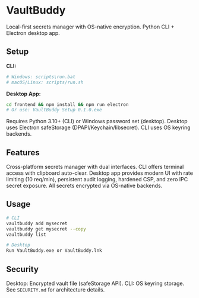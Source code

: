 # VaultBuddy

Local-first secrets manager with OS-native encryption. Python CLI + Electron desktop app.

## Setup

**CLI:**
```bash
# Windows: scripts\run.bat
# macOS/Linux: scripts/run.sh
```

**Desktop App:**
```bash
cd frontend && npm install && npm run electron
# Or use: VaultBuddy Setup 0.1.0.exe
```

Requires Python 3.10+ (CLI) or Windows password set (desktop). Desktop uses Electron safeStorage (DPAPI/Keychain/libsecret). CLI uses OS keyring backends.

## Features

Cross-platform secrets manager with dual interfaces. CLI offers terminal access with clipboard auto-clear. Desktop app provides modern UI with rate limiting (10 req/min), persistent audit logging, hardened CSP, and zero IPC secret exposure. All secrets encrypted via OS-native backends.

## Usage

```bash
# CLI
vaultbuddy add mysecret
vaultbuddy get mysecret --copy
vaultbuddy list

# Desktop  
Run VaultBuddy.exe or VaultBuddy.lnk
```

## Security

Desktop: Encrypted vault file (safeStorage API). CLI: OS keyring storage. See `SECURITY.md` for architecture details.